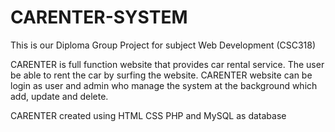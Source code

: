 # CARENTER-SYSTEM
This is our Diploma Group Project for subject Web Development (CSC318)

CARENTER is full function website that provides car rental service. The user be able to rent the car by surfing the website. CARENTER website can be login as user and admin who manage the system at the background which add, update and delete.

CARENTER created using HTML CSS PHP and MySQL as database
